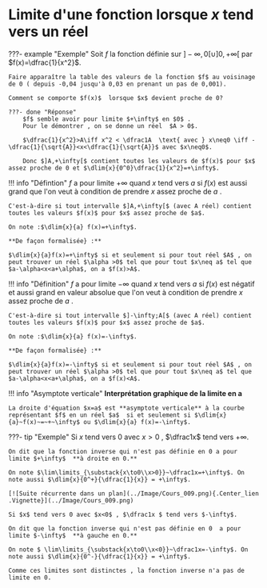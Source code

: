 # Limite d'une fonction lorsque $x$ tend vers un réel

???- example "Exemple"
    Soit $f$ la fonction définie sur $]-\infty,0[\cup]0,+\infty[$  par $f(x)=\dfrac{1}{x^2}$.

    Faire apparaître la table des valeurs de la fonction $f$ au voisinage de 0 ( depuis -0,04 jusqu'à 0,03 en prenant un pas de 0,001).
    
    Comment se comporte $f(x)$  lorsque $x$ devient proche de 0?

    ???- done "Réponse"
        $f$ semble avoir pour limite $+\infty$ en $0$ .
        Pour le démontrer , on se donne un réel  $A > 0$.
        
        $\dfrac{1}{x^2}>A\iff x^2 < \dfrac1A  \text{ avec } x\neq0 \iff -\dfrac{1}{\sqrt{A}}<x<\dfrac{1}{\sqrt{A}}$ avec $x\neq0$.
        
        Donc $]A,+\infty[$ contient toutes les valeurs de $f(x)$ pour $x$ assez proche de 0 et $\dlim{x}{0^0}\dfrac{1}{x^2}=+\infty$.

!!! info "Défintion"
    $f$ a pour limite $+\infty$ quand $x$ tend vers $a$ si $f(x)$ est aussi grand que l'on veut à condition de prendre $x$ assez proche de $a$ .

    C'est-à-dire si tout intervalle $]A,+\infty[$ (avec A réel) contient toutes les valeurs $f(x)$ pour $x$ assez proche de $a$.

    On note :$\dlim{x}{a} f(x)=+\infty$.
    
    **De façon formalisée} :**

    $\dlim{x}{a}f(x)=+\infty$ si et seulement si pour tout réel $A$ , on peut trouver un réel $\alpha >0$ tel que pour tout $x\neq a$ tel que $a-\alpha<x<a+\alpha$, on a $f(x)>A$.

!!! info "Définition"
    $f$ a pour limite $-\infty$ quand $x$ tend vers $a$ si $f(x)$ est négatif et aussi grand en valeur absolue que l'on veut à condition de prendre $x$ assez proche de $a$ .
    
    C'est-à-dire si tout intervalle $]-\infty;A[$ (avec A réel) contient toutes les valeurs $f(x)$ pour $x$ assez proche de $a$.
    
    On note :$\dlim{x}{a} f(x)=-\infty$.

    **De façon formalisée} :**

    $\dlim{x}{a}f(x)=-\infty$ si et seulement si pour tout réel $A$ , on peut trouver un réel $\alpha >0$ tel que pour tout $x\neq a$ tel que $a-\alpha<x<a+\alpha$, on a $f(x)<A$.

!!! info "Asymptote verticale"
    **Interprétation graphique de la limite en a**

    La droite d'équation $x=a$ est **asymptote verticale** à la courbe représentant $f$ en un réel $a$  si et seulement si $\dlim{x}{a}~f(x)~=~+~\infty$ ou $\dlim{x}{a} f(x)=-\infty$.

???- tip "Exemple"
    Si $x$ tend vers 0 avec $x>0$ , $\dfrac1x$ tend vers $+\infty$.
    
    On dit que la fonction inverse qui n'est pas définie en 0 a pour limite $+\infty$  **à droite en 0.**

    On note $\lim\limits_{\substack{x\to0\\x>0}}~\dfrac1x=+\infty$. On note aussi $\dlim{x}{0^+}{\dfrac{1}{x}} = +\infty$.

    [![Suite récurrente dans un plan](../Image/Cours_009.png){.Center_lien .Vignette}](../Image/Cours_009.png)

    Si $x$ tend vers 0 avec $x<0$ , $\dfrac1x $ tend vers $-\infty$.
    
    On dit que la fonction inverse qui n'est pas définie en 0  a pour limite $-\infty$  **à gauche en 0.**
    
    On note $ \lim\limits_{\substack{x\to0\\x<0}}~\dfrac1x=-\infty$. On note aussi $\dlim{x}{0^-}{\dfrac{1}{x}} = +\infty$.

    Comme ces limites sont distinctes , la fonction inverse n'a pas de limite en 0.

